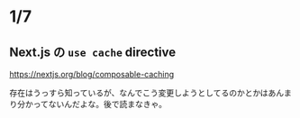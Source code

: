# 1/7

## Next.js の `use cache` directive

https://nextjs.org/blog/composable-caching

存在はうっすら知っているが、なんでこう変更しようとしてるのかとかはあんまり分かってないんだよな。後で読まなきゃ。

